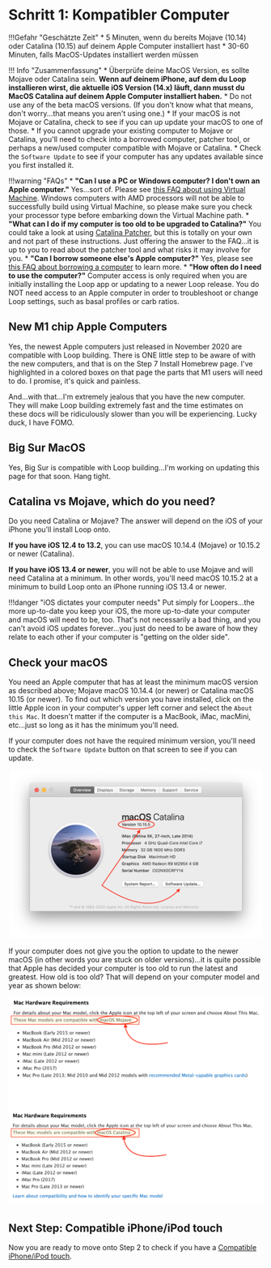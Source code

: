 # Schritt 1: Kompatibler Computer

!!!Gefahr "Geschätzte Zeit"
    * 5 Minuten, wenn du bereits Mojave (10.14) oder Catalina (10.15) auf deinem Apple Computer installiert hast
    * 30-60 Minuten, falls MacOS-Updates installiert werden müssen

!!! Info "Zusammenfassung"
    * Überprüfe deine MacOS Version, es sollte Mojave oder Catalina sein. **Wenn auf deinem iPhone, auf dem du Loop installieren wirst, die aktuelle iOS Version (14.x) läuft, dann musst du MacOS Catalina auf deinem Apple Computer installiert haben.**
    * Do not use any of the beta macOS versions. (If you don't know what that means, don't worry...that means you aren't using one.)
    * If your macOS is not Mojave or Catalina, check to see if you can up update your macOS to one of those.
    * If you cannot upgrade your existing computer to Mojave or Catalina, you'll need to check into a borrowed computer, patcher tool, or perhaps a new/used computer compatible with Mojave or Catalina.
    * Check the `Software Update` to see if your computer has any updates available since you first installed it.

!!!warning "FAQs"
    * **"Can I use a PC or Windows computer? I don't own an Apple computer."** Yes...sort of. Please see [this FAQ about using Virtual Machine](/faqs/FAQs/#can-i-use-a-pc-or-windows-computer-to-build). Windows computers with AMD processors will not be able to successfully build using Virtual Machine, so please make sure you check your processor type before embarking down the Virtual Machine path.
    * **"What can I do if my computer is too old to be upgraded to Catalina?"** You could take a look at using [Catalina Patcher](http://dosdude1.com/catalina/), but this is totally on your own and not part of these instructions. Just offering the answer to the FAQ...it is up to you to read about the patcher tool and what risks it may involve for you.
    * **"Can I borrow someone else's Apple computer?"** Yes, please see [this FAQ about borrowing a computer](/faqs/FAQs/#do-i-need-to-own-my-own-apple-computer) to learn more.
    * **"How often do I need to use the computer?"** Computer access is only required when you are initially installing the Loop app or updating to a newer Loop release. You do NOT need access to an Apple computer in order to troubleshoot or change Loop settings, such as basal profiles or carb ratios.

## New M1 chip Apple Computers

Yes, the newest Apple computers just released in November 2020 are compatible with Loop building. There is ONE little step to be aware of with the new computers, and that is on the Step 7 Install Homebrew page. I've highlighted in a colored boxes on that page the parts that M1 users will need to do. I promise, it's quick and painless.

And...with that...I'm extremely jealous that you have the new computer. They will make Loop building extremely fast and the time estimates on these docs will be ridiculously slower than you will be experiencing. Lucky duck, I have FOMO.

## Big Sur MacOS

Yes, Big Sur is compatible with Loop building...I'm working on updating this page for that soon. Hang tight.

## Catalina vs Mojave, which do you need?

Do you need Catalina or Mojave? The answer will depend on the iOS of your iPhone you'll install Loop onto.

**If you have iOS 12.4 to 13.2**, you can use macOS 10.14.4 (Mojave) or 10.15.2 or newer (Catalina).

**If you have iOS 13.4 or newer**, you will not be able to use Mojave and will need Catalina at a minimum. In other words, you'll need macOS 10.15.2 at a minimum to build Loop onto an iPhone running iOS 13.4 or newer.

!!!danger "iOS dictates your computer needs" Put simply for Loopers...the more up-to-date you keep your iOS, the more up-to-date your computer and macOS will need to be, too. That's not necessarily a bad thing, and you can't avoid iOS updates forever...you just do need to be aware of how they relate to each other if your computer is "getting on the older side".

## Check your macOS
You need an Apple computer that has at least the minimum macOS version as described above; Mojave macOS 10.14.4 (or newer) or Catalina macOS 10.15 (or newer). To find out which version you have installed, click on the little Apple icon in your computer's upper left corner and select the `About this Mac`. It doesn't matter if the computer is a MacBook, iMac, macMini, etc...just so long as it has the minimum you'll need.

If your computer does not have the required minimum version, you'll need to check the `Software Update` button on that screen to see if you can update.

<p align="center">
<img src="img/macosx.png" width="500">
</p>

If your computer does not give you the option to update to the newer macOS (in other words you are stuck on older versions)...it is quite possible that Apple has decided your computer is too old to run the latest and greatest. How old is too old? That will depend on your computer model and year as shown below:

<p align="center">
<img src="img/mojave-minimum.png" width="750">
</p>

## Next Step: Compatible iPhone/iPod touch

Now you are ready to move onto Step 2 to check if you have a [Compatible iPhone/iPod touch](step2.md).
